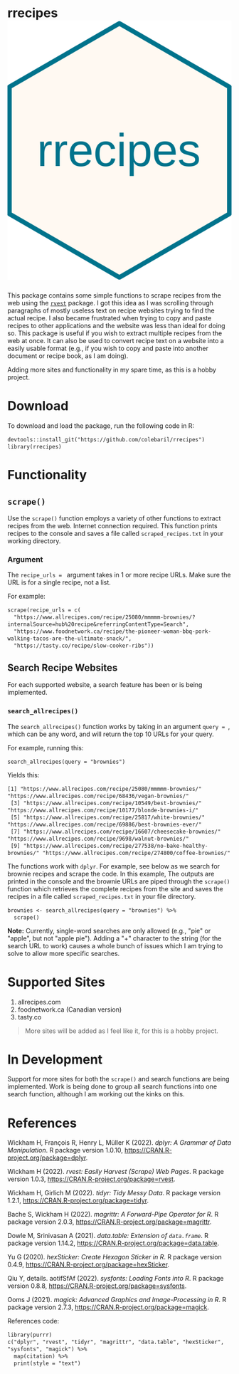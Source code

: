 # rrecipes ![](https://github.com/colebaril/rrecipes/blob/main/logo.png)

This package contains some simple functions to scrape recipes from the web using the [`rvest`](https://rvest.tidyverse.org/) package. I got this idea as I was scrolling through paragraphs of mostly useless text on recipe websites trying to find the actual recipe. I also became frustrated when trying to copy and paste recipes to other applications and the website was less than ideal for doing so. This package is useful if you wish to extract multiple recipes from the web at once. It can also be used to convert recipe text on a website into a easily usable format (e.g., if you wish to copy and paste into another document or recipe book, as I am doing). 

Adding more sites and functionality in my spare time, as this is a hobby project.

# Download

To download and load the package, run the following code in R: 

```{R, rrecipes download}
devtools::install_git("https://github.com/colebaril/rrecipes")
library(rrecipes)
```

# Functionality


## `scrape()`

Use the `scrape()` function employs a variety of other functions to extract recipes from the web. Internet connection required. This function prints recipes to the console and saves a file called `scraped_recipes.txt` in your working directory. 

### Argument

The `recipe_urls = `  argument takes in 1 or more recipe URLs. Make sure the URL is for a single recipe, not a list.

For example:

```{R}
scrape(recipe_urls = c(
  "https://www.allrecipes.com/recipe/25080/mmmmm-brownies/?internalSource=hub%20recipe&referringContentType=Search",
  "https://www.foodnetwork.ca/recipe/the-pioneer-woman-bbq-pork-walking-tacos-are-the-ultimate-snack/",
  "https://tasty.co/recipe/slow-cooker-ribs")) 
```
## Search Recipe Websites 

For each supported website, a search feature has been or is being implemented.

### `search_allrecipes()`

The `search_allrecipes()` function works by taking in an argument `query = `, which can be any word, and will return the top 10 URLs for your query. 

For example, running this:

```{R}
search_allrecipes(query = "brownies")
```
Yields this:
```
[1] "https://www.allrecipes.com/recipe/25080/mmmmm-brownies/"            "https://www.allrecipes.com/recipe/68436/vegan-brownies/"           
 [3] "https://www.allrecipes.com/recipe/10549/best-brownies/"             "https://www.allrecipes.com/recipe/10177/blonde-brownies-i/"        
 [5] "https://www.allrecipes.com/recipe/25817/white-brownies/"            "https://www.allrecipes.com/recipe/69886/best-brownies-ever/"       
 [7] "https://www.allrecipes.com/recipe/16607/cheesecake-brownies/"       "https://www.allrecipes.com/recipe/9698/walnut-brownies/"           
 [9] "https://www.allrecipes.com/recipe/277538/no-bake-healthy-brownies/" "https://www.allrecipes.com/recipe/274800/coffee-brownies/"         
 ```

The functions work with `dplyr`. For example, see below as we search for brownie recipes and scrape the code. In this example, The outputs are printed in the console and the brownie URLs are piped through the `scrape()` function which retrieves the complete recipes from the site and saves the recipes in a file called `scraped_recipes.txt` in your file directory.

```
brownies <- search_allrecipes(query = "brownies") %>% 
  scrape()
```

**Note:** Currently, single-word searches are only allowed (e.g., "pie" or "apple", but not "apple pie"). Adding a "+" character to the string (for the search URL to work) causes a whole bunch of issues which I am trying to solve to allow more specific searches. 

# Supported Sites

1. allrecipes.com
2. foodnetwork.ca (Canadian version)
3. tasty.co

> More sites will be added as I feel like it, for this is a hobby project.

# In Development 

Support for more sites for both the `scrape()` and search functions are being implemented. Work is being done to group all search functions into one search function, although I am working out the kinks on this. 

# References 

Wickham H, François R, Henry L, Müller K (2022). _dplyr: A Grammar of Data Manipulation_. R package version 1.0.10,
<https://CRAN.R-project.org/package=dplyr>.

Wickham H (2022). _rvest: Easily Harvest (Scrape) Web Pages_. R package version 1.0.3, <https://CRAN.R-project.org/package=rvest>.

Wickham H, Girlich M (2022). _tidyr: Tidy Messy Data_. R package version 1.2.1, <https://CRAN.R-project.org/package=tidyr>.

Bache S, Wickham H (2022). _magrittr: A Forward-Pipe Operator for R_. R package version 2.0.3,
<https://CRAN.R-project.org/package=magrittr>.

Dowle M, Srinivasan A (2021). _data.table: Extension of `data.frame`_. R package version 1.14.2,
<https://CRAN.R-project.org/package=data.table>.

Yu G (2020). _hexSticker: Create Hexagon Sticker in R_. R package version 0.4.9, <https://CRAN.R-project.org/package=hexSticker>.

Qiu Y, details. aotifSfAf (2022). _sysfonts: Loading Fonts into R_. R package version 0.8.8, <https://CRAN.R-project.org/package=sysfonts>.

Ooms J (2021). _magick: Advanced Graphics and Image-Processing in R_. R package version 2.7.3, <https://CRAN.R-project.org/package=magick>.

References code:

```{R}
library(purrr)
c("dplyr", "rvest", "tidyr", "magrittr", "data.table", "hexSticker", "sysfonts", "magick") %>%
  map(citation) %>%
  print(style = "text")
```
